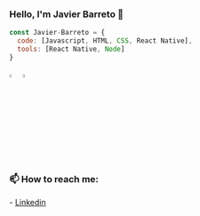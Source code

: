 ### Hello, I'm Javier Barreto 👋

```js
const Javier-Barreto = {
  code: [Javascript, HTML, CSS, React Native],
  tools: [React Native, Node]
}
```
<img src="https://upload.wikimedia.org/wikipedia/commons/thumb/9/99/Unofficial_JavaScript_logo_2.svg/640px-Unofficial_JavaScript_logo_2.svg.png" width="4%" height="4%">
<img src="https://upload.wikimedia.org/wikipedia/commons/thumb/6/61/HTML5_logo_and_wordmark.svg/200px-HTML5_logo_and_wordmark.svg.png" width="4%" height="4%">


<h3>📫 How to reach me:</h3>
<p>- <a href="https://www.linkedin.com/in/jbm228">Linkedin</a></p>

<!--
**Javier-Barreto/Javier-Barreto** is a ✨ _special_ ✨ repository because its `README.md` (this file) appears on your GitHub profile.

Here are some ideas to get you started:

- 🔭 I’m currently working on ...
- 🌱 I’m currently learning ...
- 👯 I’m looking to collaborate on ...
- 🤔 I’m looking for help with ...
- 💬 Ask me about ...
- 📫 How to reach me: ...
- 😄 Pronouns: ...
- ⚡ Fun fact: ...
-->
